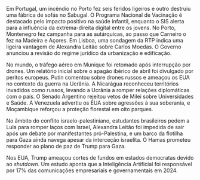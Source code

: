 Em Portugal, um incêndio no Porto fez seis feridos ligeiros e outro destruiu uma fábrica de sofás no Sabugal. O Programa Nacional de Vacinação é destacado pelo impacto positivo na saúde infantil, enquanto o SIS alerta para a influência da extrema-direita digital entre os jovens. No Porto, Montenegro fez campanha para as autárquicas, ao passo que Carneiro o fez na Madeira e Açores. Em Lisboa, uma sondagem da RTP indica uma ligeira vantagem de Alexandra Leitão sobre Carlos Moedas. O Governo anunciou a revisão do regime jurídico da urbanização e edificação.

No mundo, o tráfego aéreo em Munique foi retomado após interrupção por drones. Um relatório inicial sobre o apagão ibérico de abril foi divulgado por peritos europeus. Putin comentou sobre drones russos e ameaçou os EUA no contexto da guerra na Ucrânia. A Nicarágua reconheceu territórios invadidos como russos, levando a Ucrânia a romper relações diplomáticas com o país. O Senado Argentino rejeitou vetos de Milei sobre Universidades e Saúde. A Venezuela advertiu os EUA sobre agressões à sua soberania, e Moçambique reforçou a proteção florestal em oito parques.

No âmbito do conflito israelo-palestiniano, estudantes brasileiros pedem a Lula para romper laços com Israel, Alexandra Leitão foi impedida de sair após um debate por manifestantes pró-Palestina, e um barco da flotilha para Gaza ainda navega apesar da interceção israelita. O Hamas prometeu responder ao plano de paz de Trump para Gaza.

Nos EUA, Trump ameaçou cortes de fundos em estados democratas devido ao *shutdown*. Um estudo aponta que a Inteligência Artificial foi responsável por 17% das comunicações empresariais e governamentais em 2024.
